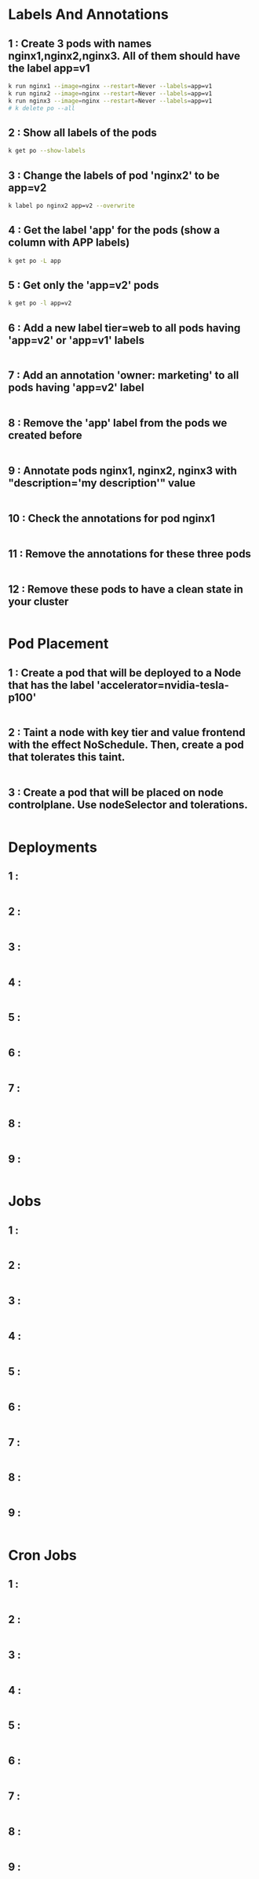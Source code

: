 # Labels And Annotations

## 1 : Create 3 pods with names nginx1,nginx2,nginx3. All of them should have the label app=v1

```bash
k run nginx1 --image=nginx --restart=Never --labels=app=v1
k run nginx2 --image=nginx --restart=Never --labels=app=v1
k run nginx3 --image=nginx --restart=Never --labels=app=v1
# k delete po --all
```

## 2 : Show all labels of the pods

```bash
k get po --show-labels
```

## 3 : Change the labels of pod 'nginx2' to be app=v2

```bash
k label po nginx2 app=v2 --overwrite
```

## 4 : Get the label 'app' for the pods (show a column with APP labels)

```bash
k get po -L app
```

## 5 : Get only the 'app=v2' pods

```bash
k get po -l app=v2
```

## 6 : Add a new label tier=web to all pods having 'app=v2' or 'app=v1' labels

```bash
```

## 7 : Add an annotation 'owner: marketing' to all pods having 'app=v2' label

```bash
```

## 8 : Remove the 'app' label from the pods we created before

```bash
```

## 9 : Annotate pods nginx1, nginx2, nginx3 with "description='my description'" value

```bash
```

## 10 : Check the annotations for pod nginx1

```bash

```

## 11 : Remove the annotations for these three pods

```bash

```

## 12 : Remove these pods to have a clean state in your cluster

```bash

```

# Pod Placement

## 1 : Create a pod that will be deployed to a Node that has the label 'accelerator=nvidia-tesla-p100'

```bash

```

## 2 : Taint a node with key tier and value frontend with the effect NoSchedule. Then, create a pod that tolerates this taint.

```bash

```

## 3 : Create a pod that will be placed on node controlplane. Use nodeSelector and tolerations.

```bash

```

# Deployments

## 1 : 

```bash

```

## 2 : 

```bash
```

## 3 : 

```bash
```

## 4 : 

```bash
```

## 5 : 

```bash
```

## 6 : 

```bash
```

## 7 : 

```bash
```

## 8 : 

```bash
```

## 9 : 

```bash
```

# Jobs

## 1 : 

```bash

```

## 2 : 

```bash
```

## 3 : 

```bash
```

## 4 : 

```bash
```

## 5 : 

```bash
```

## 6 : 

```bash
```

## 7 : 

```bash
```

## 8 : 

```bash
```

## 9 : 

```bash
```

# Cron Jobs

## 1 : 

```bash

```

## 2 : 

```bash
```

## 3 : 

```bash
```

## 4 : 

```bash
```

## 5 : 

```bash
```

## 6 : 

```bash
```

## 7 : 

```bash
```

## 8 : 

```bash
```

## 9 : 

```bash
```
